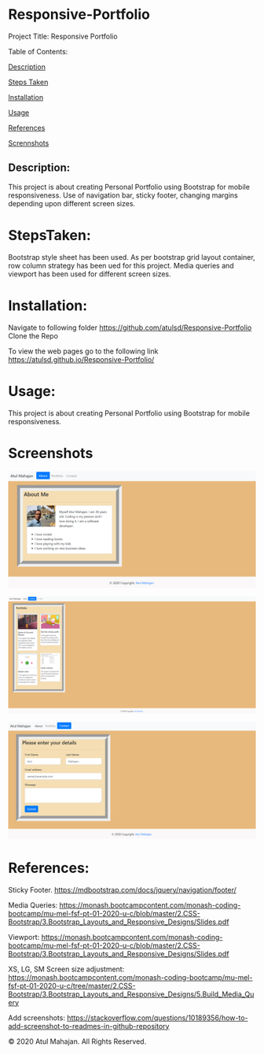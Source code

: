 # Responsive-Portfolio

Project Title: Responsive Portfolio

Table of Contents:

[Description](#Description:)

[Steps Taken](#StepsTaken:)

[Installation](#Installation:)

[Usage](#Usage:)

[References](#References:)

[Scrennshots](#Screenshots:)

## Description:

This project is about creating Personal Portfolio using Bootstrap for mobile responsiveness. Use of navigation bar, sticky footer, changing margins depending upon different screen sizes.

# StepsTaken:

Bootstrap style sheet has been used. As per bootstrap grid layout container, row column strategy has been ued for this project. Media queries and viewport has been used for different screen sizes.

# Installation:

Navigate to following folder
https://github.com/atulsd/Responsive-Portfolio
Clone the Repo

To view the web pages go to the following link
https://atulsd.github.io/Responsive-Portfolio/

# Usage:

This project is about creating Personal Portfolio using Bootstrap for mobile responsiveness.

# Screenshots

![Screenshot](/images/index.png)

![Screenshot](/images/portfolio.png)

![Screenshot](/images/contact.png)

# References:

Sticky Footer. https://mdbootstrap.com/docs/jquery/navigation/footer/

Media Queries: https://monash.bootcampcontent.com/monash-coding-bootcamp/mu-mel-fsf-pt-01-2020-u-c/blob/master/2.CSS-Bootstrap/3.Bootstrap_Layouts_and_Responsive_Designs/Slides.pdf

Viewport: https://monash.bootcampcontent.com/monash-coding-bootcamp/mu-mel-fsf-pt-01-2020-u-c/blob/master/2.CSS-Bootstrap/3.Bootstrap_Layouts_and_Responsive_Designs/Slides.pdf

XS, LG, SM Screen size adjustment: https://monash.bootcampcontent.com/monash-coding-bootcamp/mu-mel-fsf-pt-01-2020-u-c/tree/master/2.CSS-Bootstrap/3.Bootstrap_Layouts_and_Responsive_Designs/5.Build_Media_Query

Add screenshots: https://stackoverflow.com/questions/10189356/how-to-add-screenshot-to-readmes-in-github-repository

© 2020 Atul Mahajan. All Rights Reserved.
